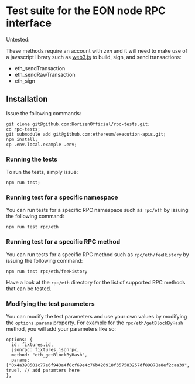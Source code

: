 # Test suite for the EON node RPC interface

Untested:

These methods require an account with _zen_ and it will need to make use of a javascript library such as [web3.js](https://github.com/web3/web3.js) to build, sign, and send transactions:

- eth_sendTransaction
- eth_sendRawTransaction
- eth_sign

## Installation

Issue the following commands:

    git clone git@github.com:HorizenOfficial/rpc-tests.git;
    cd rpc-tests;
    git submodule add git@github.com:ethereum/execution-apis.git;
    npm install;
    cp .env.local.example .env;

### Running the tests

To run the tests, simply issue:

    npm run test;

### Running test for a specific namespace

You can run tests for a specific RPC namespace such as `rpc/eth` by issuing the following command:

    npm run test rpc/eth

### Running test for a specific RPC method

You can run tests for a specific RPC method such as `rpc/eth/feeHistory` by issuing the following command:

    npm run test rpc/eth/feeHistory

Have a look at the `rpc/eth` directory for the list of supported RPC methods that can be tested.

### Modifying the test parameters

You can modify the test parameters and use your own values by modifying the `options.params` property. For example for the `rpc/eth/getBlockByHash` method, you will add your parameters like so:

    options: {
      id: fixtures.id,
      jsonrpc: fixtures.jsonrpc,
      method: "eth_getBlockByHash",
      params: ["0x4a390501c77e6f943a4f8cf69e4c76b426918f357583257df89878a8ef2caa39", true], // add paramters here
    },